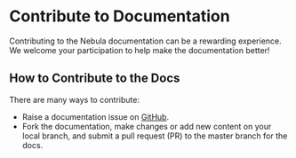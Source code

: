 # Contribute to Documentation

Contributing to the Nebula documentation can be a rewarding experience. We welcome your participation to help make the documentation better!

## How to Contribute to the Docs

There are many ways to contribute:

- Raise a documentation issue on [GitHub](https://github.com/vesoft-inc/nebula/issues).
- Fork the documentation, make changes or add new content on your local branch, and submit a pull request (PR) to the master branch for the docs.

